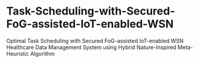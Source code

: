 # Task-Scheduling-with-Secured-FoG-assisted-IoT-enabled-WSN
Optimal Task Scheduling with Secured FoG-assisted IoT-enabled WSN Healthcare Data Management System using Hybrid Nature-Inspired Meta-  Heuristic Algorithm
